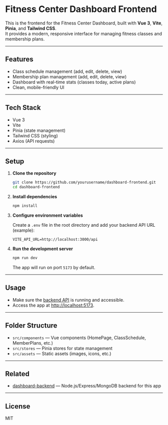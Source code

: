 # Fitness Center Dashboard Frontend

This is the frontend for the Fitness Center Dashboard, built with **Vue 3**, **Vite**, **Pinia**, and **Tailwind CSS**.  
It provides a modern, responsive interface for managing fitness classes and membership plans.

---

## Features

- Class schedule management (add, edit, delete, view)
- Membership plan management (add, edit, delete, view)
- Dashboard with real-time stats (classes today, active plans)
- Clean, mobile-friendly UI

---

## Tech Stack

- Vue 3
- Vite
- Pinia (state management)
- Tailwind CSS (styling)
- Axios (API requests)

---

## Setup

1. **Clone the repository**
   ```bash
   git clone https://github.com/yourusername/dashboard-frontend.git
   cd dashboard-frontend
   ```

2. **Install dependencies**
   ```bash
   npm install
   ```

3. **Configure environment variables**

   Create a `.env` file in the root directory and add your backend API URL (example):
   ```
   VITE_API_URL=http://localhost:3000/api
   ```

4. **Run the development server**
   ```bash
   npm run dev
   ```

   The app will run on port `5173` by default.

---

## Usage

- Make sure the [backend API](https://github.com/VladShev74/dashboard-backend) is running and accessible.
- Access the app at [http://localhost:5173](http://localhost:5173).

---

## Folder Structure

- `src/components` — Vue components (HomePage, ClassSchedule, MemberPlans, etc.)
- `src/stores` — Pinia stores for state management
- `src/assets` — Static assets (images, icons, etc.)

---

## Related

- [dashboard-backend](https://github.com/VladShev74/dashboard-backend) — Node.js/Express/MongoDB backend for this app

---

## License

MIT
